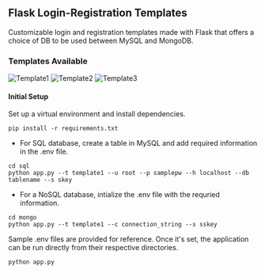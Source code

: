 ## Flask Login-Registration Templates 
Customizable login and registration templates made with Flask that offers a choice of DB to be used between MySQL and MongoDB.

### Templates Available

![Template1](https://github.com/VaishnaviNandakumar/python-flask/blob/main/docs/template1.gif)
![Template2](https://github.com/VaishnaviNandakumar/python-flask/blob/main/docs/template2.gif)
![Template3](https://github.com/VaishnaviNandakumar/python-flask/blob/main/docs/template3.gif)


#### Initial Setup

Set up a virtual environment and install dependencies.
```
pip install -r requirements.txt
```

* For SQL database, create a table in MySQL and add required information in the .env file. 
```
cd sql
python app.py --t template1 --u root --p samplepw --h localhost --db tablename --s skey
```

* For a NoSQL database, intialize the .env file with the requried information.
```
cd mongo
python app.py --t template1 --c connection_string --s sskey
```

Sample .env files are provided for reference. Once it's set, the application can be run directly from their respective directories.
```
python app.py
```
